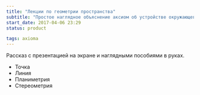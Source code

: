 ```yaml
---
title: "Лекции по геометрии пространства"
subtitle: "Простое наглядное объяснение аксиом об устройстве окружающего пространства: от точки до Платоновых тел и далее"
start_date: 2017-04-06 23:29
status: product

tags: axioma
---
```


Рассказ с презентацией на экране и наглядными пособиями в руках.

- Точка
- Линия
- Планиметрия
- Стереометрия
